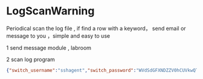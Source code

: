 # LogScanWarning
Periodical scan the log file ,  if  find a row with a keyword，    send  email or message  to you ，simple and easy to use


1   send message module , labroom

2   scan log program



```JSON
{"switch_username":"sshagent","switch_password":"WVdSdGFXNDZZV0hCUVkwQTVSRzl3TG14d1FIQmhjM04zTUhKaw==","switch_Cmd_level":2, "switch_command": "ip route-static 10.201.88.0 255.255.255.0 10.10.88.129","switch_ipandport":"10.10.88.151:22","switch_timeout":10}
````
